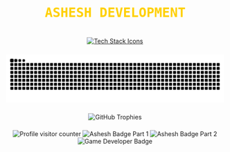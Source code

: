 <div align="center">
  <!-- Animated “ASHESH DEVELOPMENT” text with dynamic RGB fill -->
  <svg width="435" height="60" xmlns="http://www.w3.org/2000/svg">
    <style>
      .typing { font: 700 30px 'Fira Code', monospace; }
    </style>
    <text id="animatedText" x="50%" y="50%" dominant-baseline="middle" text-anchor="middle" class="typing" fill="rgb(255,0,0)">
      ASHESH DEVELOPMENT
    </text>
    <animate 
      xlink:href="#animatedText" 
      attributeName="fill" 
      values="
        rgb(255,0,0);
        rgb(255,127,0);
        rgb(255,255,0);
        rgb(0,255,0);
        rgb(0,255,255);
        rgb(0,0,255);
        rgb(127,0,255);
        rgb(255,0,255);
        rgb(255,0,0)
      " 
      dur="8s" 
      repeatCount="indefinite" />
  </svg>
</div>

###

<div align="center">
  <a href="https://skillicons.dev">
    <img src="https://skillicons.dev/icons?i=python,django,unity,dotnet,symfony&theme=dark" alt="Tech Stack Icons" />
  </a>
</div>

###

<div align="center">
  <img src="https://raw.githubusercontent.com/AsheshPlays/AsheshPlays/output/github-snake-dark.svg?v=1" alt="Snake animation" />
</div>

###

<div align="center">
  <img
    src="https://github-profile-trophy.vercel.app/?username=AsheshPlays&theme=radical&column=7&no-frame=true&no-bg=true&title=-PullRequest,-Reviews"
    alt="GitHub Trophies"
  />
</div>

###

<div align="center">
  <!-- Profile Views -->
  <img
    src="https://komarev.com/ghpvc/?username=AsheshPlays&style=flat-square&color=blue"
    alt="Profile visitor counter"
    height="28"
  />
  <!-- Custom “ASHESH DEVELOPMENT” badge (two-colored) -->
  <img
    src="https://img.shields.io/badge/ASHESH-💻-lightgrey?style=for-the-badge&labelColor=grey"
    alt="Ashesh Badge Part 1"
    height="28"
  />
  <img
    src="https://img.shields.io/badge/DEVELOPMENT-🏆-red?style=for-the-badge&labelColor=red"
    alt="Ashesh Badge Part 2"
    height="28"
  />
  <!-- Game Developer Badge -->
  <img
    src="https://img.shields.io/badge/Game_Developer-Expert-gold?style=for-the-badge&logo=unity"
    alt="Game Developer Badge"
    height="28"
  />
</div>
